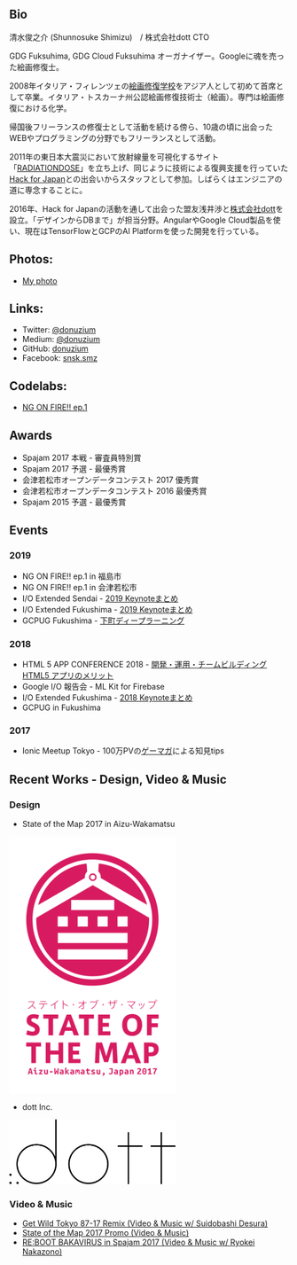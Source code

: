 ## Bio

清水俊之介 (Shunnosuke Shimizu)　/ 株式会社dott CTO

GDG Fuksuhima, GDG Cloud Fuksuhima オーガナイザー。Googleに魂を売った絵画修復士。

2008年イタリア・フィレンツェの[絵画修復学校](https://www.palazzospinelli.org/ita/default.asp)をアジア人として初めて首席として卒業。イタリア・トスカーナ州公認絵画修復技術士（絵画）。専門は絵画修復における化学。

帰国後フリーランスの修復士として活動を続ける傍ら、10歳の頃に出会ったWEBやプログラミングの分野でもフリーランスとして活動。

2011年の東日本大震災において放射線量を可視化するサイト「[RADIATIONDOSE](http://blog.livedoor.jp/pfj_blog/archives/50613678.html)」を立ち上げ、同じように技術による復興支援を行っていた[Hack for Japan](https://hack4.jp/)との出会いからスタッフとして参加。しばらくはエンジニアの道に専念することに。

2016年、Hack for Japanの活動を通して出会った盟友浅井渉と[株式会社dott](https://thedott.io)を設立。「デザインからDBまで」が担当分野。AngularやGoogle Cloud製品を使い、現在はTensorFlowとGCPのAI Platformを使った開発を行っている。

## Photos:

- [My photo](./img/shimizu.jpg)

## Links:

- Twitter: [@donuzium](https://twitter.com/donuzium)
- Medium: [@donuzium](https://medium.com/@donuzium)
- GitHub: [donuzium](https://github.com/donuzium)
- Facebook: [snsk.smz](https://www.facebook.com/snsk.smz)

## Codelabs:

- [NG ON FIRE!! ep.1](https://github.com/gdg-fukushima/ng-on-fire1)

## Awards
- Spajam 2017 本戦 - 審査員特別賞
- Spajam 2017 予選 - 最優秀賞
- 会津若松市オープンデータコンテスト 2017 優秀賞
- 会津若松市オープンデータコンテスト 2016 最優秀賞
- Spajam 2015 予選 - 最優秀賞

## Events

### 2019
- NG ON FIRE!! ep.1 in 福島市
- NG ON FIRE!! ep.1 in 会津若松市
- I/O Extended Sendai - [2019 Keynoteまとめ](https://docs.google.com/presentation/d/1foDCg5ICyhHZJlKfQr_Fh-NSl613wbK1zkwRS3I8ozk/edit#slide=id.p)
- I/O Extended Fukushima - [2019 Keynoteまとめ](https://docs.google.com/presentation/d/1foDCg5ICyhHZJlKfQr_Fh-NSl613wbK1zkwRS3I8ozk/edit#slide=id.p)
- GCPUG Fukushima - [下町ディープラーニング](https://docs.google.com/presentation/d/1TnwX8zvoC1JejKELHUWJyo7D20A4L-jR9cnjjJtKuhY/edit#slide=id.g4d91e49ebf_0_530)

### 2018
- HTML 5 APP CONFERENCE 2018 - [開発・運用・チームビルディング
HTML5 アプリのメリット](https://html5app-conf.connpass.com/event/87730/)
- Google I/O 報告会 - ML Kit for Firebase
- I/O Extended Fukushima - [2018 Keynoteまとめ](https://docs.google.com/presentation/d/15d6BenS4WbjB4-_HrKjHYCc_KwUjiucFcGMEexmaGB4/edit)
- GCPUG in Fukushima

### 2017
- Ionic Meetup Tokyo - 100万PVの[ゲーマガ](https://www.gamemaga.jp/)による知見tips

## Recent Works - Design, Video & Music

### Design
- State of the Map 2017 in Aizu-Wakamatsu

<img src="./img/SOTM_2017_logo.svg" width="300">

- dott Inc.

<img src="./img/logo_dott.svg" width="300">


### Video & Music
- [Get Wild Tokyo 87-17 Remix (Video & Music w/ Suidobashi Desura)](https://www.youtube.com/watch?v=2uiZYSGQH6k)
- [State of the Map 2017 Promo (Video & Music)](https://www.youtube.com/watch?v=XB76k4yhmvo)
- [RE:BOOT BAKAVIRUS in Spajam 2017 (Video & Music w/ Ryokei Nakazono)](https://www.youtube.com/watch?v=hsM4uNAOvwE)
